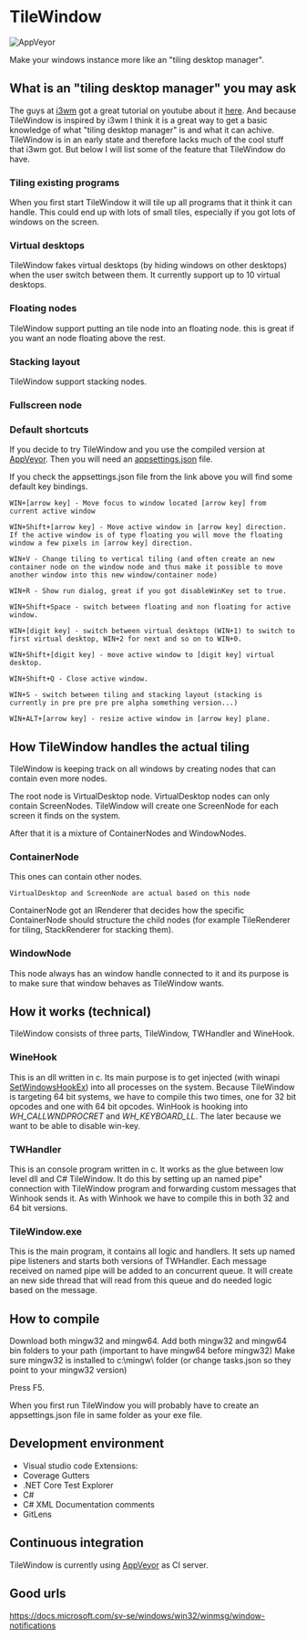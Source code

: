 # TileWindow

![AppVeyor](https://ci.appveyor.com/api/projects/status/github/teast/tilewindow)

Make your windows instance more like an "tiling desktop manager".

## What is an "tiling desktop manager" you may ask

The guys at [i3wm](https://i3wm.org/) got a great tutorial on youtube about it [here](https://www.youtube.com/watch?v=j1I63wGcvU4).
And because TileWindow is inspired by i3wm I think it is a great way to get a basic knowledge of what "tiling desktop manager" is and what it can achive.
TileWindow is in an early state and therefore lacks much of the cool stuff that i3wm got.
But below I will list some of the feature that TileWindow do have.

### Tiling existing programs

When you first start TileWindow it will tile up all programs that it think it can handle.
This could end up with lots of small tiles, especially if you got lots of windows on the screen.

### Virtual desktops

TileWindow fakes virtual desktops (by hiding windows on other desktops) when the user switch between them. It currently support up to 10 virtual desktops.

### Floating nodes

TileWindow support putting an tile node into an floating node. this is great if you want an node floating above the rest.

### Stacking layout

TileWindow support stacking nodes.

### Fullscreen node

### Default shortcuts

If you decide to try TileWindow and you use the compiled version at [AppVeyor](https://ci.appveyor.com/project/teast/tilewindow/build/artifacts). Then you will need an [appsettings.json](https://github.com/teast/TileWindow/blob/master/TileWindow/src/appsettings.json) file.

If you check the appsettings.json file from the link above you will find some default key bindings.

    WIN+[arrow key] - Move focus to window located [arrow key] from current active window

    WIN+Shift+[arrow key] - Move active window in [arrow key] direction. If the active window is of type floating you will move the floating window a few pixels in [arrow key] direction.

    WIN+V - Change tiling to vertical tiling (and often create an new container node on the window node and thus make it possible to move another window into this new window/container node)

    WIN+R - Show run dialog, great if you got disableWinKey set to true.

    WIN+Shift+Space - switch between floating and non floating for active window.

    WIN+[digit key] - switch between virtual desktops (WIN+1) to switch to first virtual desktop, WIN+2 for next and so on to WIN+0.

    WIN+Shift+[digit key] - move active window to [digit key] virtual desktop.

    WIN+Shift+Q - Close active window.

    WIN+S - switch between tiling and stacking layout (stacking is currently in pre pre pre pre alpha something version...)

    WIN+ALT+[arrow key] - resize active window in [arrow key] plane.



## How TileWindow handles the actual tiling

TileWindow is keeping track on all windows by creating nodes that can contain even more nodes.

The root node is VirtualDesktop node. VirtualDesktop nodes can only contain ScreenNodes.
TileWindow will create one ScreenNode for each screen it finds on the system.

After that it is a mixture of ContainerNodes and WindowNodes.

### ContainerNode

This ones can contain other nodes.

    VirtualDesktop and ScreenNode are actual based on this node

ContainerNode got an IRenderer that decides how the specific ContainerNode should structure the child nodes (for example TileRenderer for tiling, StackRenderer for stacking them).

### WindowNode

This node always has an window handle connected to it and its purpose is to make sure that window behaves as TileWindow wants.

## How it works (technical)

TileWindow consists of three parts, TileWindow, TWHandler and WineHook.

### WineHook

This is an dll written in c. Its main purpose is to get injected (with winapi [SetWindowsHookEx](https://docs.microsoft.com/en-us/windows/win32/api/winuser/nf-winuser-setwindowshookexa)) into all processes on the system.
Because TileWindow is targeting 64 bit systems, we have to compile this two times, one for 32 bit opcodes and one with 64 bit opcodes.
WinHook is hooking into _WH_CALLWNDPROCRET_ and _WH_KEYBOARD_LL_. The later because we want to be able to disable win-key.

### TWHandler

This is an console program written in c. It works as the glue between low level dll and C# TileWindow. It do this by setting up an named pipe" connection with TileWindow program and forwarding custom messages that Winhook sends it.
As with Winhook we have to compile this in both 32 and 64 bit versions.

### TileWindow.exe

This is the main program, it contains all logic and handlers. It sets up named pipe listeners and starts both versions of TWHandler. Each message received on named pipe will be added to an concurrent queue. It will create an new side thread that will read from this queue and do needed logic based on the message.

## How to compile

Download both mingw32 and mingw64.
Add both mingw32 and mingw64 bin folders to your path (important to have mingw64 before mingw32)
Make sure mingw32 is installed to c:\mingw\ folder (or change tasks.json so they point to your mingw32 version)

Press F5.

When you first run TileWindow you will probably have to create an appsettings.json file in same folder as your exe file.

## Development environment

* Visual studio code
Extensions:
* Coverage Gutters
* .NET Core Test Explorer
* C#
* C# XML Documentation comments
* GitLens

## Continuous integration

TileWindow is currently using [AppVeyor](https://ci.appveyor.com/project/teast/tilewindow) as CI server.

## Good urls

<https://docs.microsoft.com/sv-se/windows/win32/winmsg/window-notifications>
